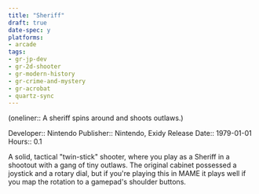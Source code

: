 ```yaml
---
title: "Sheriff"
draft: true
date-spec: y
platforms:
- arcade
tags:
- gr-jp-dev
- gr-2d-shooter
- gr-modern-history
- gr-crime-and-mystery
- gr-acrobat 
- quartz-sync
---
```


(oneliner:: A sheriff spins around and shoots outlaws.)

Developer:: Nintendo
Publisher:: Nintendo, Exidy
Release Date:: 1979-01-01
Hours:: 0.1

A solid, tactical "twin-stick" shooter, where you play as a Sheriff in a shootout with a gang of tiny outlaws. The original cabinet possessed a joystick and a rotary dial, but if you're playing this in MAME it plays well if you map the rotation to a gamepad's shoulder buttons.